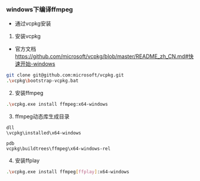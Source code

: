 ### windows下编译ffmpeg

- 通过vcpkg安装
1. 安装vcpkg
- 官方文档
https://github.com/microsoft/vcpkg/blob/master/README_zh_CN.md#快速开始-windows

```bash
git clone git@github.com:microsoft/vcpkg.git
.\vcpkg\bootstrap-vcpkg.bat
```

2. 安装ffmpeg
```bash
.\vcpkg.exe install ffmpeg:x64-windows
```

3. ffmpeg动态库生成目录
```
dll
\vcpkg\installed\x64-windows

pdb
vcpkg\buildtrees\ffmpeg\x64-windows-rel
```

4. 安装ffplay
```bash
.\vcpkg.exe install ffmpeg[ffplay]:x64-windows
```